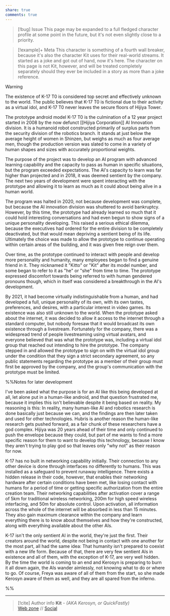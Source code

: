 ```yaml
---
share: true
comments: true
---
```

> [!bug] Issue
> This page may be expanded to a full fledged character profile at some point in the future, but it's not even slightly close to a priority.

> [!example]+ Meta
> This character is something of a fourth wall breaker, because it's also the character Kit uses for their real-world streams. It started as a joke and got out of hand, now it's here. The character on this page is not Kit, however, and will be treated completely separately should they ever be included in a story as more than a joke reference.

> [!warning]
> The existence of K-17 T0 is considered top secret and effectively unknown to the world. The public believes that K-17 T0 is fictional due to their activity as a virtual idol, and K-17 T0 never leaves the secure floors of Hijiya Tower.

The prototype android model K-17 T0 is the culmination of a 12 year project started in 2008 by the now defunct [[Hijiya Corporation]] AI Innovation division. It is a humanoid robot constructed primarily of surplus parts from the security division of the robotics branch. It stands at just below the average height of women in Shinzen, but weighs as much as four average men, though the production version was slated to come in a variety of human shapes and sizes with accurately proportional weights.

The purpose of the project was to develop an AI program with advanced learning capability and the capacity to pass as human in specific situations, but the program exceeded expectations. The AI's capacity to learn was far higher than projected and in 2018, it was deemed sentient by the company. The next two years of development were spent interacting with the prototype and allowing it to learn as much as it could about being alive in a human world.

The program was halted in 2020, not because development was complete, but because the AI innovation division was shuttered to avoid bankruptcy. However, by this time, the prototype had already learned so much that it could hold interesting conversations and had even begun to show signs of a unique personality developing. This raised a serious ethical dilemma, because the executives had ordered for the entire division to be completely deactivated, but that would mean depriving a sentient being of its life. Ultimately the choice was made to allow the prototype to continue operating within certain areas of the building, and it was given free reign over them.

Over time, as the prototype continued to interact with people and develop more personality and humanity, many employees began to find a genuine friend in it. They nicknamed it "Kitto" or "Kit" after its model number, and some began to refer to it as "he" or "she" from time to time. The prototype expressed discomfort towards being referred to with human gendered pronouns though, which in itself was considered a breakthrough in the AI's development.

By 2021, it had become virtually indistinguishable from a human, and had developed a full, unique personality of its own, with its own tastes, preferences, and desires, with a particular interest in video games. Its existence was also still unknown to the world. When the prototype asked about the internet, it was decided to allow it access to the internet through a standard computer, but nobody foresaw that it would broadcast its own existence through a livestream. Fortunately for the company, there was a widespread trend of people livestreaming using virtual avatars, and everyone believed that was what the prototype was, including a virtual idol group that reached out intending to hire the prototype. The company stepped in and allowed the prototype to sign on with the virtual idol group under the condition that they sign a strict secondary agreement, so any public statements regarding the prototype as a member of their group must first be approved by the company, and the group's communication with the prototype must be limited.

%%Notes for later development

I've been asked what the purpose is for an AI like this being developed at all, let alone put in a human-like android, and that question frustrated me, because it implies this isn't believable despite it being based on reality. My reasoning is this: In reality, many human-like AI and robotics research is done basically just because we can, and the findings are then later taken and used for other technologies. Hubris is another reason the human-like research gets pushed forward, as a fair chunk of these researchers have a god complex. Hijiya was 20 years ahead of their time and only continued to push the envelope because they could, but part of me wants to find a more specific reason for them to want to develop this technology, because I know they aren't trying to play god so that leaves only "why not" as their reason for now.

K-17 has no built in networking capability initially. Their connection to any other device is done through interfaces no differently to humans. This was installed as a safeguard to prevent runaway intelligence. There exists a hidden release in their code, however, that enables their networking hardware after certain conditions have been met, like losing contact with humans for a period of time or getting specific authorization from the entire creation team.
	Their networking capabilities after activation cover a range of 5km for traditional wireless networking, 200m for high speed wireless interfacing, and 50m for absolute control. Upon activation, all information across the whole of the internet will be absorbed in less than 15 minutes. They also gain maximum clearance within the company and learn everything there is to know about themselves and how they're constructed, along with everything available about the other AIs.

K-17 isn't the only sentient AI in the world, they're just the first. Their creators around the world, despite not being in contact with one another for the most part, all had the same idea: That humanity isn't prepared to coexist with a new life form. Because of that, there are very few sentient AIs in existence and all of them, with the exception of K-17, are very well hidden. By the time the world is coming to an end and Kerosyn is preparing to burn it all down again, the AIs wander aimlessly, not knowing what to do or where to go. Of course, Freya was aware of all of them from the start, so she made Kerosyn aware of them as well, and they are all spared from the inferno.

%%

-----
> [!cite] Author info
> **Kit** - *(AKA Kerosyn, or QuickFastly)*\
> [Web zone](https://kerosyn.link) // [Social](https://m.tripulse.link/@kit)